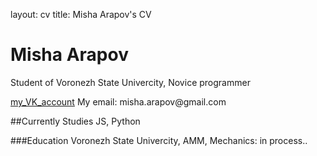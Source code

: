 layout: cv
title: Misha Arapov's CV

# Misha Arapov
Student of Voronezh State Univercity, Novice programmer

<div id="webadress">
  <a href="https://vk.com/id_ribolovniy">my_VK_account</a>
  My email: misha.arapov@gmail.com
</div>

##Currently
Studies JS, Python

###Education
Voronezh State Univercity, AMM, Mechanics: in process..
